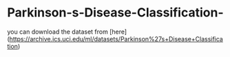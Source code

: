 # Parkinson-s-Disease-Classification-

you can download the dataset from [here] (https://archive.ics.uci.edu/ml/datasets/Parkinson%27s+Disease+Classification)
